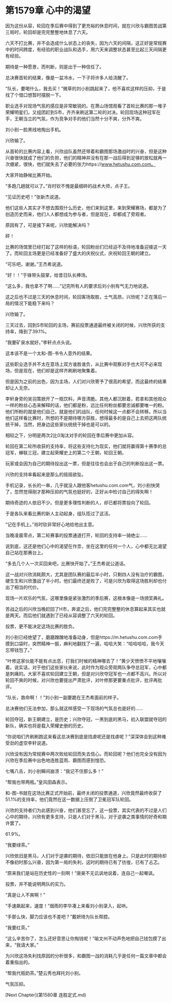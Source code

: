 # 第1579章 心中的渴望

因为这份从容，轮回在季后赛中得到了更充裕的休息时间，就在兴欣与霸图苦战第三局时，轮回却是完完整整地休息了六天。

六天不打比赛，并不会造成什么状态上的丧失，因为六天的间隔，这正好是常规赛中的时间跨度，有经验的职业战队和选手，用六天来调整状态甚至比起三天间隔更有经验。

期待是一种愿景，而判断，则是出于一种信任了。

总决赛首轮的结果，像是一盆冷水，一下子将许多人给浇醒了。

“队长，要喝什么，我去买！”微草的刘小别跳起来了，他不喜欢这样的压抑，于是找了个借口想暂时摆脱一下。

职业选手对现场气氛的感应是非常敏锐的。在萧山场馆观看了首轮比赛的那一堆子荣耀明星们，又组团赶到S市，齐齐来刷这第二轮的对决。轮回现场这种冠军在手，王朝当立的气氛，作为竞争对手的他们当然十分不爽，分外不爽。

刘小别一脸黑线地掏出手机。

兴欣输了。

从首轮的比赛内容上看，兴欣战队虽然还带着和霸图那场激战时的兴奋，但是这种兴奋很快就成了他们的负担，他们的精神并没有在那一战后得到足够的放松就再一次绷紧，很快，他们就失去了必要的张力https://www.hetushu.com.com。

大家开始静候比赛开始。

“多跑几趟就可以了。”肖时钦不愧是最细碎的战术大师，点子王。

“见证历史吧！”张新杰说道。

他们这些人其实才不想去围观什么历史，他们来到这里，来到荣耀赛场，都是为了创造历史而来，他们人人都想成为参与者，但是现在，却都成了旁观者。

原因有了，可是接下来呢，兴欣能解决吗？

砰！

比赛的场馆里已经打起了这样的标语，轮回粉丝们已经迫不及待地准备迎接这一天了。而轮回主场更是已经准备好了盛大的庆祝仪式，庆祝轮回王朝的建立。

“可乐吧，谢谢。”王杰希说道。

“好！！”于锋带头鼓掌，给昔日队长捧场。

“这么多，我也拿不了啊……”记完所有人的要求后刘小别有气无力地说道。

这之后也不过是三天的休息时间，轮回客场取胜，士气高昂，兴欣呢？正在落后一局的情况下能稳下来吗？

兴欣输了。

三天过去，回到S市轮回的主场，赛前投票通道最终被关闭的时候，兴欣所获的支持率，降到了39.1%。

“我要矿泉水就好。”李轩点点头说。

这本该不是一个太和-图-书令人意外的结果。

这些职业选手并不太在意场上双方谁胜谁负，从比赛中观察对手也大可不必来现场，但是现在，他们却是这样齐刷刷地聚集着。

但是因为之前的出色，因为主场，人们对兴欣寄予了很高的希望，而这最终的结果却让人无奈。

李轩身旁的吴羽策掀开了一瓶饮料，声音清脆。其他人都沉默着，若拿和其他观众一样的粉丝心态来解释的话，他们都是粉，远比任何粉丝都要忠诚都要唯一的粉。他们所粉的就是他们自己，就是他们的战队，任何时候这一点都不会转移。所以当他们这样看比赛时，所想的不是期待哪方获胜，想得最多的是自己上去把这两队统统干掉，当然，把身边这些家伙统统干掉也是可以的。

相较之下，分明是两次2比0淘汰对手的轮回在季后赛中更加从容。

轮回在第二轮所收获的支持率，将这些支持化为现实，他们就将赢得第十赛季的总冠军，蝉联三冠，建立起荣耀史上的第二个王朝，轮回王朝。

玩家或会因为自己的期待投出这一票，但是往往也会出于自己的判断投出这一票。

兴欣的支持率看起来是那么的摇摇欲坠。

手机记录，长长的一串，几乎就没人跟他客hetushu.com.com气，刘小别快哭了，忽然觉得刚才那种压抑的气氛也挺好的，正好从中检讨自己的得失啊！

期待奇迹的人依旧不少。但是更多理性判断的人，却已都将票投向了轮回。

于是各队来看比赛的新人主动起身，组队揽过了这活。

“记在手机上。”肖时钦非常好心地给他出主意。

当晚凌晨零点，第二轮赛事的投票通道打开，轮回的支持率一骑绝尘……

说到底，这还是他们心中的渴望在作祟，坐在这里的任何一个人，心中都无比渴望自己站在那赛台上。

“多去几个人一次买回来吧，比赛快开始了。”王杰希说公道话。

这一战对兴欣消耗颇大，尤其是团队赛的最后半小时，只剩四人没有治疗的霸图，硬生生和兴欣激战了半小时。他们最终还是败了，可是兴欣为取得这场胜利却也付出了相当的代价。

现场一片欢乐的气氛，这哪里像是紧张激烈的季后赛，这根本像是一场颁奖典礼。

苦战之后的兴欣当晚赶回了H市，奔波之后，他们完完整整的休息算起来其实也就是两天。而后他们就遇到了已经从容调整了六天的轮回。

投票，更不能决定这场比赛的胜负。

刘小别已经绝望了，磨磨蹭蹭地准备动身，但是https://m.hetushu.com.com手摸到口袋时，突然精神一振，麻利地翻找了一遍，哈哈大笑：“哈哈哈哈，我今天忘带钱包了。”

“叶修这家伙能不能有点出息，打我们时候的精神哪去了！”黄少天愤愤不平地嚷嚷着。说实话，对于他们这些家伙来说，此时作为观众旁观两队争夺总冠军，心中都是刺痛的。大家不喜欢轮回建立王朝，但是对兴欣夺冠军也一点都不高兴。所以对轮回不爽的时候，对兴欣也要提出严肃批评，对叶修那更要重点批评，批评再批评。

“队长，救命啊！！”刘小别一副要跪在王杰希面前的样子。

总决赛他们无法参加，那么就这样感受一下现场的气氛总也是好的……

轮回夺冠，新王朝建立，是历史；兴欣夺冠，一黑到底的黑马，初入联盟就夺冠的新队，确实也将是载入荣耀史册的历史。

“你说咱们齐刷刷跑这来看这总决赛到底是找虐呢还是找虐呢？”深深体会到这种难受劲的虚空李轩说道。

兴欣没有因为常规赛中两次败给轮回而失去信心。而轮回呢？他们也完全没有因为兴欣在季后赛中出色地连胜蓝雨、霸图而感到惶恐。

七嘴八舌，刘小别瞬间崩溃：“我记不住那么多！”

“帮我也带两瓶。”皇风田森表示。

和-图-书就在这场比赛正式开始前，最终关闭的投票通道，兴欣竟然最终收获了51.1%的支持率，他们竟然在这一数据上压倒了卫冕冠军队轮回。

兴欣的支持者们为此感到兴奋，他们甚至忘了，这一投票，其实代表的不过是人们心中的期待，兴欣有更多支持，只是人们对于黑马，对于逆袭之类事情的好奇和期许罢了。

61.9%。

“我要绿茶。”

兴欣依旧是黑马，人们对于逆袭的期待，依旧只能放在他身上。只是此时的期待却不像初时那么兴奋，因为第一局的失利，这时的期待已有了彷徨，已有了忐忑。

“原来我们是站在历史性的一刻啊！”唐昊不无讥讽地说着，连自己一起嘲讽。

投票，并不能说明两队的实力。

“真是让人不爽啊！”

“手速飙起来，速度！”烟雨的李华凑上来看刘小别录入，起哄。

“手那么快，脚力应该也不差吧？”戴妍琦为队长帮腔。

“我要红茶。”

“这么辛苦你了，怎么还好意思让你掏钱呢！”喻文州不动声色地把自己钱包摸了出来，“我请大家。”

为兴欣这场失利找原因的分析很多，和霸图一战的消耗几乎是任何一篇文章中都会着重指出的。

“帮我代瓶奶茶。”楚云秀也拜托刘小别。

气氛压抑。



[Next Chapter](第1580章 连胜定式.md)